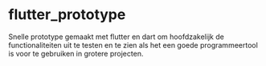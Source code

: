 # flutter_prototype
Snelle prototype gemaakt met flutter en dart om hoofdzakelijk de functionaliteiten uit te testen en te zien als het een goede programmeertool is voor te gebruiken in grotere projecten.
